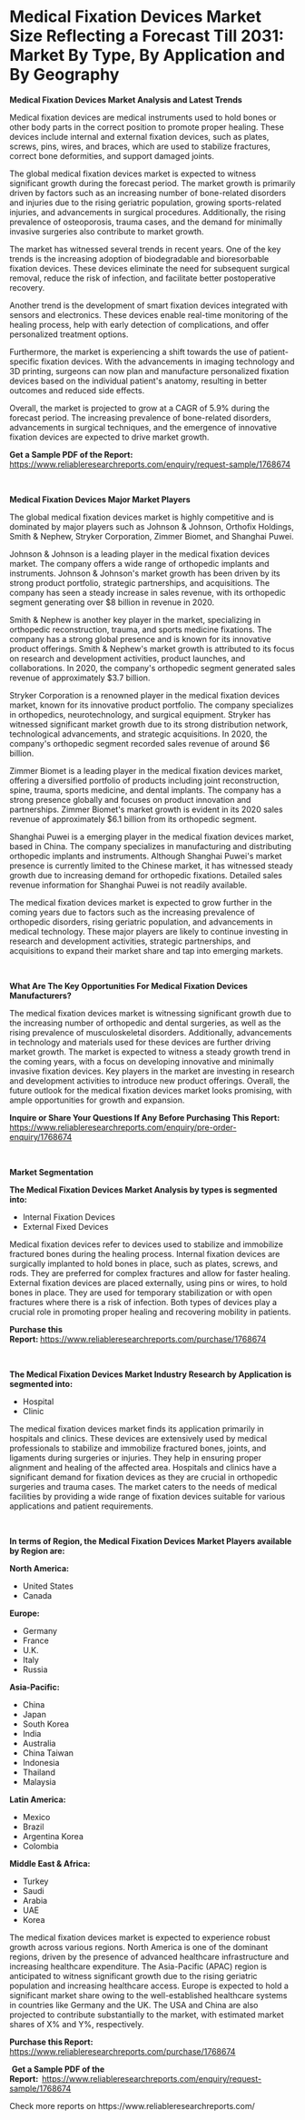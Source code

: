 <p><h1>Medical Fixation Devices Market Size Reflecting a Forecast Till 2031: Market By Type, By Application and By Geography</h1></p><p><strong>Medical Fixation Devices Market Analysis and Latest Trends</strong></p>
<p><p>Medical fixation devices are medical instruments used to hold bones or other body parts in the correct position to promote proper healing. These devices include internal and external fixation devices, such as plates, screws, pins, wires, and braces, which are used to stabilize fractures, correct bone deformities, and support damaged joints.</p><p>The global medical fixation devices market is expected to witness significant growth during the forecast period. The market growth is primarily driven by factors such as an increasing number of bone-related disorders and injuries due to the rising geriatric population, growing sports-related injuries, and advancements in surgical procedures. Additionally, the rising prevalence of osteoporosis, trauma cases, and the demand for minimally invasive surgeries also contribute to market growth.</p><p>The market has witnessed several trends in recent years. One of the key trends is the increasing adoption of biodegradable and bioresorbable fixation devices. These devices eliminate the need for subsequent surgical removal, reduce the risk of infection, and facilitate better postoperative recovery.</p><p>Another trend is the development of smart fixation devices integrated with sensors and electronics. These devices enable real-time monitoring of the healing process, help with early detection of complications, and offer personalized treatment options.</p><p>Furthermore, the market is experiencing a shift towards the use of patient-specific fixation devices. With the advancements in imaging technology and 3D printing, surgeons can now plan and manufacture personalized fixation devices based on the individual patient's anatomy, resulting in better outcomes and reduced side effects.</p><p>Overall, the market is projected to grow at a CAGR of 5.9% during the forecast period. The increasing prevalence of bone-related disorders, advancements in surgical techniques, and the emergence of innovative fixation devices are expected to drive market growth.</p></p>
<p><strong>Get a Sample PDF of the Report:&nbsp;</strong> <a href="https://www.reliableresearchreports.com/enquiry/request-sample/1768674">https://www.reliableresearchreports.com/enquiry/request-sample/1768674</a></p>
<p>&nbsp;</p>
<p><strong>Medical Fixation Devices Major Market Players</strong></p>
<p><p>The global medical fixation devices market is highly competitive and is dominated by major players such as Johnson & Johnson, Orthofix Holdings, Smith & Nephew, Stryker Corporation, Zimmer Biomet, and Shanghai Puwei.</p><p>Johnson & Johnson is a leading player in the medical fixation devices market. The company offers a wide range of orthopedic implants and instruments. Johnson & Johnson's market growth has been driven by its strong product portfolio, strategic partnerships, and acquisitions. The company has seen a steady increase in sales revenue, with its orthopedic segment generating over $8 billion in revenue in 2020.</p><p>Smith & Nephew is another key player in the market, specializing in orthopedic reconstruction, trauma, and sports medicine fixations. The company has a strong global presence and is known for its innovative product offerings. Smith & Nephew's market growth is attributed to its focus on research and development activities, product launches, and collaborations. In 2020, the company's orthopedic segment generated sales revenue of approximately $3.7 billion.</p><p>Stryker Corporation is a renowned player in the medical fixation devices market, known for its innovative product portfolio. The company specializes in orthopedics, neurotechnology, and surgical equipment. Stryker has witnessed significant market growth due to its strong distribution network, technological advancements, and strategic acquisitions. In 2020, the company's orthopedic segment recorded sales revenue of around $6 billion.</p><p>Zimmer Biomet is a leading player in the medical fixation devices market, offering a diversified portfolio of products including joint reconstruction, spine, trauma, sports medicine, and dental implants. The company has a strong presence globally and focuses on product innovation and partnerships. Zimmer Biomet's market growth is evident in its 2020 sales revenue of approximately $6.1 billion from its orthopedic segment.</p><p>Shanghai Puwei is a emerging player in the medical fixation devices market, based in China. The company specializes in manufacturing and distributing orthopedic implants and instruments. Although Shanghai Puwei's market presence is currently limited to the Chinese market, it has witnessed steady growth due to increasing demand for orthopedic fixations. Detailed sales revenue information for Shanghai Puwei is not readily available.</p><p>The medical fixation devices market is expected to grow further in the coming years due to factors such as the increasing prevalence of orthopedic disorders, rising geriatric population, and advancements in medical technology. These major players are likely to continue investing in research and development activities, strategic partnerships, and acquisitions to expand their market share and tap into emerging markets.</p></p>
<p>&nbsp;</p>
<p><strong>What Are The Key Opportunities For Medical Fixation Devices Manufacturers?</strong></p>
<p><p>The medical fixation devices market is witnessing significant growth due to the increasing number of orthopedic and dental surgeries, as well as the rising prevalence of musculoskeletal disorders. Additionally, advancements in technology and materials used for these devices are further driving market growth. The market is expected to witness a steady growth trend in the coming years, with a focus on developing innovative and minimally invasive fixation devices. Key players in the market are investing in research and development activities to introduce new product offerings. Overall, the future outlook for the medical fixation devices market looks promising, with ample opportunities for growth and expansion.</p></p>
<p><strong>Inquire or Share Your Questions If Any Before Purchasing This Report:</strong> <a href="https://www.reliableresearchreports.com/enquiry/pre-order-enquiry/1768674">https://www.reliableresearchreports.com/enquiry/pre-order-enquiry/1768674</a></p>
<p>&nbsp;</p>
<p><strong>Market Segmentation</strong></p>
<p><strong>The Medical Fixation Devices Market Analysis by types is segmented into:</strong></p>
<p><ul><li>Internal Fixation Devices</li><li>External Fixed Devices</li></ul></p>
<p><p>Medical fixation devices refer to devices used to stabilize and immobilize fractured bones during the healing process. Internal fixation devices are surgically implanted to hold bones in place, such as plates, screws, and rods. They are preferred for complex fractures and allow for faster healing. External fixation devices are placed externally, using pins or wires, to hold bones in place. They are used for temporary stabilization or with open fractures where there is a risk of infection. Both types of devices play a crucial role in promoting proper healing and recovering mobility in patients.</p></p>
<p><strong>Purchase this Report:&nbsp;</strong><a href="https://www.reliableresearchreports.com/purchase/1768674">https://www.reliableresearchreports.com/purchase/1768674</a></p>
<p>&nbsp;</p>
<p><strong>The Medical Fixation Devices Market Industry Research by Application is segmented into:</strong></p>
<p><ul><li>Hospital</li><li>Clinic</li></ul></p>
<p><p>The medical fixation devices market finds its application primarily in hospitals and clinics. These devices are extensively used by medical professionals to stabilize and immobilize fractured bones, joints, and ligaments during surgeries or injuries. They help in ensuring proper alignment and healing of the affected area. Hospitals and clinics have a significant demand for fixation devices as they are crucial in orthopedic surgeries and trauma cases. The market caters to the needs of medical facilities by providing a wide range of fixation devices suitable for various applications and patient requirements.</p></p>
<p>&nbsp;</p>
<p><strong>In terms of Region, the Medical Fixation Devices Market Players available by Region are:</strong></p>
<p>
    <p> <strong> North America: </strong>
        <ul>
            <li>United States</li>
            <li>Canada</li>
        </ul>
        </p> 
    <p> <strong> Europe: </strong>
        <ul>
            <li>Germany</li>
            <li>France</li>
            <li>U.K.</li>
            <li>Italy</li>
            <li>Russia</li>
        </ul>
        </p> 
    <p> <strong> Asia-Pacific: </strong>
        <ul>
            <li>China</li>
            <li>Japan</li>
            <li>South Korea</li>
            <li>India</li>
            <li>Australia</li>
            <li>China Taiwan</li>
            <li>Indonesia</li>
            <li>Thailand</li>
            <li>Malaysia</li>
        </ul>
        </p> 
    <p> <strong> Latin America: </strong>
        <ul>
            <li>Mexico</li>
            <li>Brazil</li>
            <li>Argentina Korea</li>
            <li>Colombia</li>
        </ul>
        </p> 
    <p> <strong> Middle East & Africa: </strong>
        <ul>
            <li>Turkey</li>
            <li>Saudi</li>
            <li>Arabia</li>
            <li>UAE</li>
            <li>Korea</li>
        </ul>
    </p>
    </p>
<p><p>The medical fixation devices market is expected to experience robust growth across various regions. North America is one of the dominant regions, driven by the presence of advanced healthcare infrastructure and increasing healthcare expenditure. The Asia-Pacific (APAC) region is anticipated to witness significant growth due to the rising geriatric population and increasing healthcare access. Europe is expected to hold a significant market share owing to the well-established healthcare systems in countries like Germany and the UK. The USA and China are also projected to contribute substantially to the market, with estimated market shares of X% and Y%, respectively.</p></p>
<p><strong>Purchase this Report: </strong><a href="https://www.reliableresearchreports.com/purchase/1768674">https://www.reliableresearchreports.com/purchase/1768674</a></p>
<p>&nbsp;<strong>Get a Sample PDF of the Report:&nbsp;&nbsp;</strong><a href="https://www.reliableresearchreports.com/enquiry/request-sample/1768674">https://www.reliableresearchreports.com/enquiry/request-sample/1768674</a></p>
<p><strong></strong></p>
<p>Check more reports on https://www.reliableresearchreports.com/</p>